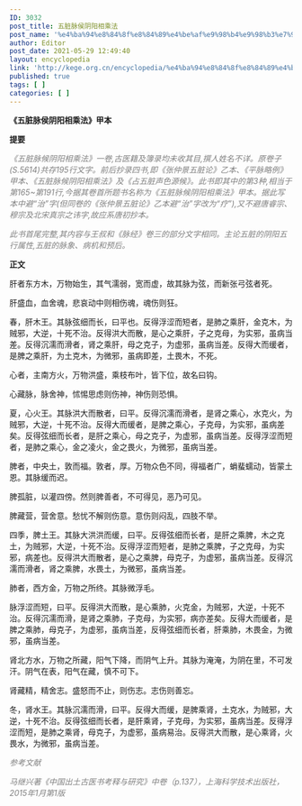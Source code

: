 ```yaml
---
ID: 3032
post_title: 五脏脉侯阴阳相乘法
post_name: '%e4%ba%94%e8%84%8f%e8%84%89%e4%be%af%e9%98%b4%e9%98%b3%e7%9b%b8%e4%b9%98%e6%b3%95'
author: Editor
post_date: 2021-05-29 12:49:40
layout: encyclopedia
link: 'http://kege.org.cn/encyclopedia/%e4%ba%94%e8%84%8f%e8%84%89%e4%be%af%e9%98%b4%e9%98%b3%e7%9b%b8%e4%b9%98%e6%b3%95'
published: true
tags: [ ]
categories: [ ]
---
```

<strong>《五脏脉侯阴阳相乘法》甲本</strong>

<strong>提要</strong>

<span style="color: #808080;"><em>《五脏脉候阴阳相乘法》一卷,古医籍及簿录均未收其目,撰人姓名不详。原卷子(S.5614)共存195行文字。前后抄录四书,即《张仲景五脏论》乙本、《平脉略例》甲本、《五脏脉候阴阳相乘法》及《占五脏声色源候》。此书即其中的第3种,相当于第165~第191行,今据其卷首所题书名称为《五脏脉候阴阳相乘法》甲本。据此写本中避“治”字(但同卷的《张仲景五脏论》乙本避“治”字改为“疗”),又不避唐睿宗、穆宗及北宋真宗之讳字,故应系唐初抄本。</em></span>

<span style="color: #808080;"><em>此书首尾完整,其内容与王叔和《脉经》卷三的部分文字相同。主论五脏的阴阳五行属性,五脏的脉象、病机和预后。</em></span>
<div></div>
<div><strong>正文</strong></div>
<div></div>
<div>

肝者东方木，万物始生，其气濡弱，宽而虚，故其脉为弦，而新张弓弦者死。

肝盛血，血舍魂，悲哀动中则相伤魂，魂伤则狂。

春，肝木王。其脉弦细而长，曰平也。反得浮涩而短者，是肺之乘肝，金克木，为贼邪，大逆，十死不治。反得洪大而散，是心之乘肝，子之克母，为实邪，虽病当差。反得沉濡而滑者，肾之乘肝，母之克子，为虚邪，虽病当差。反得大而缓者，是脾之乘肝，为土克木，为微邪，虽病即差，土畏木，不死。

心者，主南方火，万物洪盛，乘枝布叶，皆下位，故名曰钩。

心藏脉，脉舍神，怵惕思虑则伤神，神伤则恐惧。

夏，心火王。其脉洪大而散者，曰平。反得沉濡而滑者，是肾之乘心，水克火，为贼邪，大逆，十死不治。反得大而缓者，是脾之乘心，子克母，为实邪，虽病差矣。反得弦细而长者，是肝之乘心，母之克子，为虚邪，虽病当差。反得浮涩而短者，是肺之乘心，金之凌火，金之畏火，为微邪，虽病当差。

脾者，中央土，敦而福。敦者，厚。万物众色不同，得福者广，蜎蜚蠕动，皆蒙土恩。其脉缓而迟。

脾孤脏，以灌四傍。然则脾善者，不可得见，恶乃可见。

脾藏营，营舍意。愁忧不解则伤意。意伤则闷乱，四肢不举。

四季，脾土王。其脉大洪洪而缓，曰平。反得弦细而长者，是肝之乘脾，木之克土，为贼邪，大逆，十死不治。反得浮涩而短者，是肺之乘脾，子之克母，为实邪，病差也。反得洪大而散者，是心之乘脾，母克子，为虚邪，虽病当差。反得沉濡而滑者，肾之乘脾，水畏土，为微邪，虽病当差。

肺者，西方金，万物之所终。其脉微浮毛。

脉浮涩而短，曰平。反得洪大而散，是心乘肺，火克金，为贼邪，大逆，十死不治。反得沉濡而滑，是肾之乘肺，子克母，为实邪，病亦差矣。反得大而缓者，是脾之乘肺，母克子，为虚邪，虽病当差，反得弦细而长者，肝乘肺，木畏金，为微邪，虽病当差。

肾北方水，万物之所藏，阳气下降，而阴气上升。其脉为淹淹，为阴在里，不可发汗。阴气在表，阳气在藏，慎不可下。

肾藏精，精舍志。盛怒而不止，则伤志。志伤则善忘。

冬，肾水王。其脉沉濡而滑，曰平。反得大而缓，是脾乘肾，土克水，为贼邪，大逆，十死不治。反得弦细而长者，是肝乘肾，子克母，为实邪，虽病当差。反得浮涩而短，是肺之乘肾，母克子，为虚邪，虽病易治。反得洪大而散，是心乘肾，火畏水，为微邪，虽病当差。

<span style="color: #808080;"><em>参考文献</em></span>

<span style="color: #808080;"><em>马继兴著《中国出土古医书考释与研究》中卷（p.137），上海科学技术出版社，2015年1月第1版</em></span>

</div>